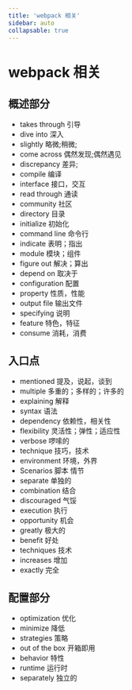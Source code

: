 ```yaml
---
title: 'webpack 相关'
sidebar: auto
collapsable: true
---
```

# webpack 相关

## 概述部分
- takes through 引导
- dive into 深入
- slightly 略微;稍微;
- come across 偶然发现;偶然遇见
- discrepancy 差异;
- compile 编译
- interface 接口，交互
- read through 通读
- community 社区
- directory 目录
- initialize 初始化
- command line 命令行
- indicate 表明；指出
- module 模块；组件
- figure out   解决；算出
- depend on  取决于
- configuration  配置
- property 性质，性能
- output file  输出文件
- specifying 说明
- feature 特色，特征
- consume 消耗，消费

## 入口点
- mentioned 提及，说起，谈到
- multiple 多重的；多样的；许多的
- explaining 解释
- syntax 语法
- dependency  依赖性，相关性
- flexibility 灵活性；弹性；适应性
- verbose 啰嗦的
- technique 技巧，技术
- environment 环境，外界
- Scenarios 脚本 情节
- separate 单独的
- combination 结合
- discouraged 气馁
- execution 执行
- opportunity 机会
- greatly 极大的
- benefit 好处
- techniques 技术
- increases 增加
- exactly 完全

## 配置部分
- optimization 优化
- minimize 降低
- strategies 策略
- out of the box  开箱即用
- behavior 特性
- runtime 运行时
- separately 独立的